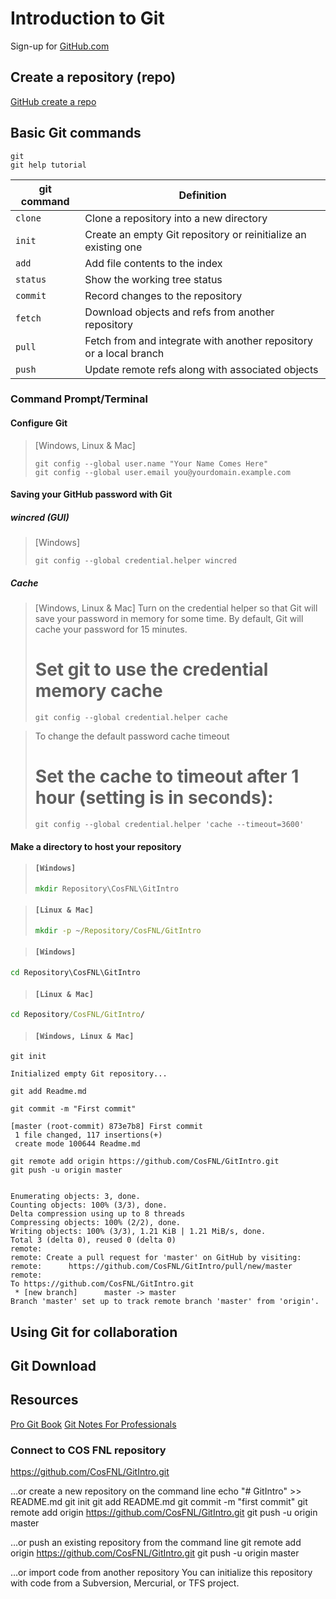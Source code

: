 # Introduction to Git

Sign-up for [GitHub.com](https://github.com/join?source=header-home)

## Create a repository (repo)
[GitHub create a repo](https://help.github.com/articles/create-a-repo/)

## Basic Git commands

```git
git
git help tutorial
```

git command | Definition
--- | ---
`clone` | Clone a repository into a new directory
`init` | Create an empty Git repository or reinitialize an existing one
`add` | Add file contents to the index
`status` | Show the working tree status
`commit` | Record changes to the repository
`fetch` | Download objects and refs from another repository
`pull` | Fetch from and integrate with another repository or a local branch
`push` | Update remote refs along with associated objects

### Command Prompt/Terminal

#### Configure Git

> [Windows, Linux & Mac]
>```git
>git config --global user.name "Your Name Comes Here"
>git config --global user.email you@yourdomain.example.com
>```

#### Saving your GitHub password with Git

##### wincred (GUI)
>[Windows]
>```git
>git config --global credential.helper wincred
>```

##### Cache 
> [Windows, Linux & Mac]
>Turn on the credential helper so that Git will save your password in memory for some time. 
>By default, Git will cache your password for 15 minutes.
># Set git to use the credential memory cache
>
>```git
>git config --global credential.helper cache
>```

> To change the default password cache timeout
># Set the cache to timeout after 1 hour (setting is in seconds):
>```git
>git config --global credential.helper 'cache --timeout=3600'
>```

#### Make a directory to host your repository

> #### `[Windows]`
>``` cmd
> mkdir Repository\CosFNL\GitIntro
>```
>

> #### `[Linux & Mac]`
>
>```cmd
>mkdir -p ~/Repository/CosFNL/GitIntro
>```

> #### `[Windows]`

```cmd
cd Repository\CosFNL\GitIntro
```

> #### `[Linux & Mac]`

```cmd
cd Repository/CosFNL/GitIntro/
```

> #### `[Windows, Linux & Mac]`

```git
git init

Initialized empty Git repository...
```

```git
git add Readme.md
```

```git
git commit -m "First commit"

[master (root-commit) 873e7b8] First commit
 1 file changed, 117 insertions(+)
 create mode 100644 Readme.md
```

```git
git remote add origin https://github.com/CosFNL/GitIntro.git
git push -u origin master


Enumerating objects: 3, done.
Counting objects: 100% (3/3), done.
Delta compression using up to 8 threads
Compressing objects: 100% (2/2), done.
Writing objects: 100% (3/3), 1.21 KiB | 1.21 MiB/s, done.
Total 3 (delta 0), reused 0 (delta 0)
remote:
remote: Create a pull request for 'master' on GitHub by visiting:
remote:      https://github.com/CosFNL/GitIntro/pull/new/master
remote:
To https://github.com/CosFNL/GitIntro.git
 * [new branch]      master -> master
Branch 'master' set up to track remote branch 'master' from 'origin'.

```

## Using Git for collaboration

## Git Download

## Resources
[Pro Git Book](https://git-scm.com/book/en/v2)
[Git Notes For Professionals](https://books.goalkicker.com/GitBook/GitNotesForProfessionals.pdf)

### Connect to **COS FNL** repository

https://github.com/CosFNL/GitIntro.git

…or create a new repository on the command line
echo "# GitIntro" >> README.md
git init
git add README.md
git commit -m "first commit"
git remote add origin https://github.com/CosFNL/GitIntro.git
git push -u origin master

…or push an existing repository from the command line
git remote add origin https://github.com/CosFNL/GitIntro.git
git push -u origin master

…or import code from another repository
You can initialize this repository with code from a Subversion, Mercurial, or TFS project.

